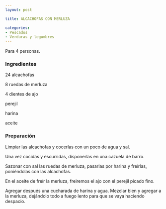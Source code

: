 ```yaml
---
layout: post

title: ALCACHOFAS CON MERLUZA

categories:
- Pescados
- Verduras y legumbres
---
```

Para 4 personas.

<h3>Ingredientes</h3>

24 alcachofas

8 ruedas de merluza

4 dientes de ajo

perejil

harina

aceite

<h3>Preparación</h3>

Limpiar las alcachofas y cocerlas con un poco de agua y sal.

Una vez cocidas y escurridas, disponerlas en una cazuela de barro.

Sazonar con sal las ruedas de merluza, pasarlas por harina y freírlas, poniéndolas con las alcachofas.

En el aceite de freír la merluza, freiremos el ajo con el perejil picado fino.

Agregar después una cucharada de harina y agua. Mezclar bien y agregar a la merluza, dejándolo todo a fuego lento para que se vaya haciendo despacio.